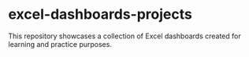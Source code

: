 # excel-dashboards-projects
This repository showcases a collection of Excel dashboards created for learning and practice purposes.
